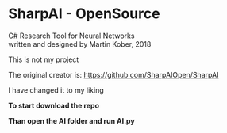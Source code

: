 # SharpAI - OpenSource
C# Research Tool for Neural Networks
<br />
written and designed by Martin Kober, 2018

This is not my project

The original creator is: https://github.com/SharpAIOpen/SharpAI

I have changed it to my liking


**To start download the repo**

**Than open the AI folder and run AI.py**
